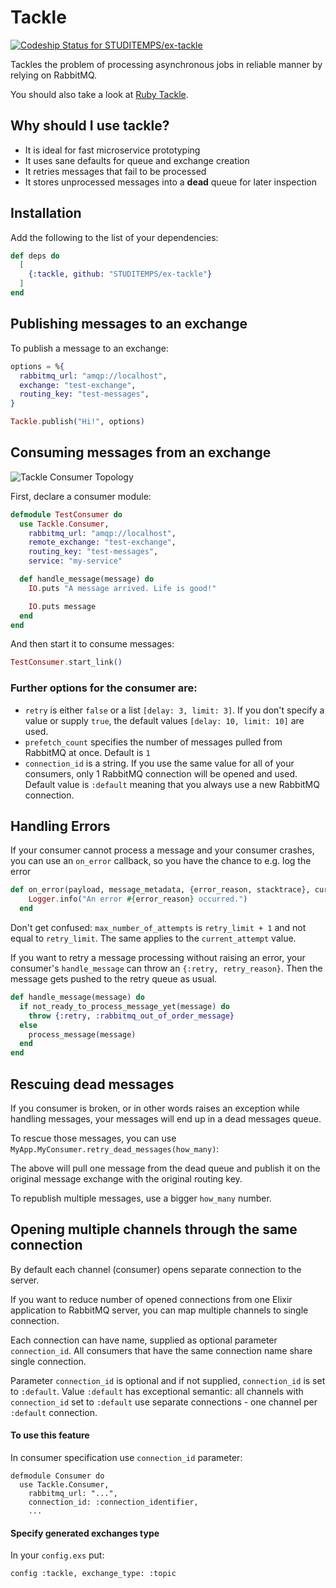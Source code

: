 # Tackle

[![Codeship Status for STUDITEMPS/ex-tackle](https://app.codeship.com/projects/19974410-11da-0138-00b3-5e967baef77f/status?branch=refactor_consumer)](https://app.codeship.com/projects/380149)

Tackles the problem of processing asynchronous jobs in reliable manner
by relying on RabbitMQ.

You should also take a look at [Ruby Tackle](https://github.com/renderedtext/tackle).

## Why should I use tackle?

- It is ideal for fast microservice prototyping
- It uses sane defaults for queue and exchange creation
- It retries messages that fail to be processed
- It stores unprocessed messages into a __dead__ queue for later inspection

## Installation

Add the following to the list of your dependencies:

``` elixir
def deps do
  [
    {:tackle, github: "STUDITEMPS/ex-tackle"}
  ]
end
```


## Publishing messages to an exchange

To publish a message to an exchange:

``` elixir
options = %{
  rabbitmq_url: "amqp://localhost",
  exchange: "test-exchange",
  routing_key: "test-messages",
}

Tackle.publish("Hi!", options)
```

## Consuming messages from an exchange

![Tackle Consumer Topology](https://raw.githubusercontent.com/STUDITEMPS/ex-tackle/refactor_consumer/topology.png)

First, declare a consumer module:

``` elixir
defmodule TestConsumer do
  use Tackle.Consumer,
    rabbitmq_url: "amqp://localhost",
    remote_exchange: "test-exchange",
    routing_key: "test-messages",
    service: "my-service"

  def handle_message(message) do
    IO.puts "A message arrived. Life is good!"

    IO.puts message
  end
end
```

And then start it to consume messages:

``` elixir
TestConsumer.start_link()
```

### Further options for the consumer are:
* `retry` is either `false` or a list `[delay: 3, limit: 3]`. If you don't specify a value or supply `true`,
  the default values `[delay: 10, limit: 10]` are used.
* `prefetch_count` specifies the number of messages pulled from RabbitMQ at once. Default is `1`
* `connection_id` is a string. If you use the same value for all of your consumers, only 1 RabbitMQ connection
  will be opened and used. Default value is `:default` meaning that you always use a new RabbitMQ connection.

## Handling Errors
If your consumer cannot process a message and your consumer crashes, you can use an `on_error` callback, so you have
the chance to e.g. log the error

``` elixir
def on_error(payload, message_metadata, {error_reason, stacktrace}, current_attempt, max_number_of_attemts) do
    Logger.info("An error #{error_reason} occurred.")
  end
```

Don't get confused: `max_number_of_attempts` is `retry_limit + 1` and not equal to `retry_limit`. The same applies to
the `current_attempt` value.

If you want to retry a message processing without raising an error, your consumer's `handle_message` can throw an
`{:retry, retry_reason}`. Then the message gets pushed to the retry queue as usual.

``` elixir
def handle_message(message) do
  if not_ready_to_process_message_yet(message) do
    throw {:retry, :rabbitmq_out_of_order_message}
  else
    process_message(message)
  end
end
```

## Rescuing dead messages

If you consumer is broken, or in other words raises an exception while handling
messages, your messages will end up in a dead messages queue.

To rescue those messages, you can use `MyApp.MyConsumer.retry_dead_messages(how_many)`:


The above will pull one message from the dead queue and publish it on the original message exchange
with the original routing key.

To republish multiple messages, use a bigger `how_many` number.

## Opening multiple channels through the same connection

By default each channel (consumer) opens separate connection to the server.

If you want to reduce number of opened connections from one Elixir application
to RabbitMQ server, you can map multiple channels to single connection.

Each connection can have name, supplied as optional parameter `connection_id`.
All consumers that have the same connection name share single connection.

Parameter `connection_id` is optional and if not supplied,
`connection_id` is set to `:default`.
Value `:default` has exceptional semantic: all channels with `connection_id`
set to `:default` use separate connections - one channel per `:default` connection.

#### To use this feature

In consumer specification use `connection_id` parameter:
```
defmodule Consumer do
  use Tackle.Consumer,
    rabbitmq_url: "...",
    connection_id: :connection_identifier,
    ...
```
#### Specify generated exchanges type

In your `config.exs` put:
```
config :tackle, exchange_type: :topic
```
